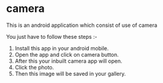 # camera
This is an android application which consist of use of camera

You just have to follow these steps :-
1. Install this app in your android mobile.
2. Open the app and click on camera button.
3. After this your inbuilt camera app will open.
4. Click the photo.
5. Then this image will be saved in your gallery.
